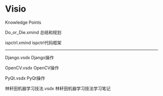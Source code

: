 # Visio
Knowledge Points

Do_or_Die.xmind
总结和规划

ispctrl.xmind
ispctrl代码框架


------------------------------------------------------------
Django.vsdx
Django操作

OpenCV.vsdx
OpenCV操作

PyQt.vsdx
PyQt操作

林轩田机器学习技法.vsdx
林轩田机器学习技法学习笔记
